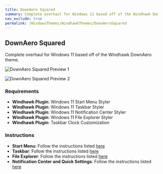 ```yaml
---
title: DownAero Squared
summary: Complete overhaul for Windows 11 based off of the Windhawk DownAero theme
nav_exclude: true
permalink: /WindowsThemes/WindhawkThemes/DownAeroSquared
---
```


## DownAero Squared

Complete overhaul for Windows 11 based off of the Windhawk DownAero theme.

![DownAero Squared Preview 1](https://the-back-room.info/assets/images/previews/windhawk-themes/down-aero-squared/Preview-1.bmp?raw=True)  

![DownAero Squared Preview 2](https://the-back-room.info/assets/images/previews/windhawk-themes/down-aero-squared/Preview-2.bmp?raw=True)  

### Requirements

- **Windhawk Plugin**: Windows 11 Start Menu Styler
- **Windhawk Plugin**: Windows 11 Taskbar Styler
- **Windhawk Plugin**: Windows 11 Notification Center Styler
- **Windhawk Plugin**: Windows 11 File Explorer Styler
- **Windhawk Plugin**: Taskbar Clock Customization

### Instructions

- **Start Menu**: Follow the instructions listed [here](https://the-back-room.info/Windhawk/StartMenuStyler/DownAeroSquared)
- **Taskbar**: Follow the instructions listed [here](https://the-back-room.info/Windhawk/TaskbarStyler/DownAeroSquared)
- **File Explorer**: Follow the instructions listed [here](https://the-back-room.info/Windhawk/FileExplorerStyler/DownAeroSquared)
- **Notification Center and Quick Settings**: Follow the instructions listed [here](https://the-back-room.info/Windhawk/NotificationCenterStyler/DownAeroSquared)
